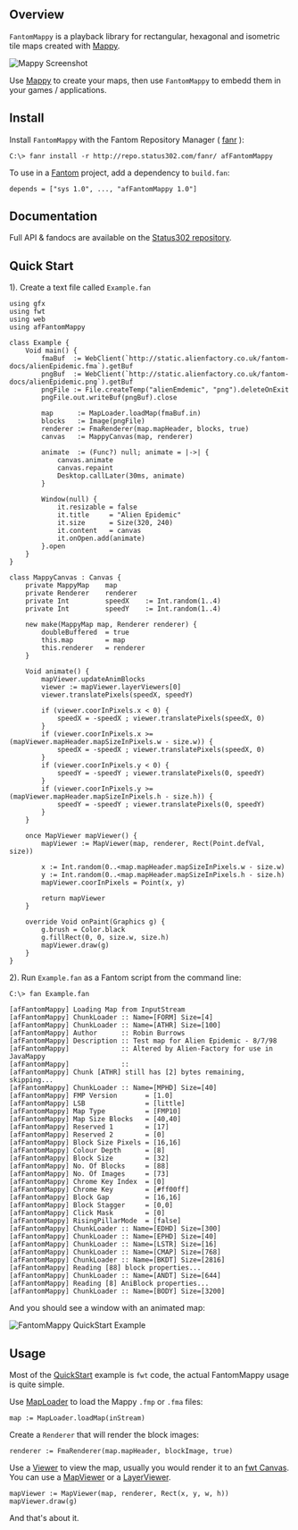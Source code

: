 ## Overview 

`FantomMappy` is a playback library for rectangular, hexagonal and isometric tile maps created with [Mappy](http://tilemap.co.uk/mappy.php).

![Mappy Screenshot](http://static.alienfactory.co.uk/fantom-docs/afFantomMappy.mappy.png)

Use [Mappy](http://tilemap.co.uk/mappy.php) to create your maps, then use `FantomMappy` to embedd them in your games / applications.

## Install 

Install `FantomMappy` with the Fantom Repository Manager ( [fanr](http://fantom.org/doc/docFanr/Tool.html#install) ):

    C:\> fanr install -r http://repo.status302.com/fanr/ afFantomMappy

To use in a [Fantom](http://fantom.org/) project, add a dependency to `build.fan`:

    depends = ["sys 1.0", ..., "afFantomMappy 1.0"]

## Documentation 

Full API & fandocs are available on the [Status302 repository](http://repo.status302.com/doc/afFantomMappy/).

## Quick Start 

1). Create a text file called `Example.fan`

```
using gfx
using fwt
using web
using afFantomMappy

class Example {
    Void main() {
        fmaBuf  := WebClient(`http://static.alienfactory.co.uk/fantom-docs/alienEpidemic.fma`).getBuf
        pngBuf  := WebClient(`http://static.alienfactory.co.uk/fantom-docs/alienEpidemic.png`).getBuf
        pngFile := File.createTemp("alienEmdemic", "png").deleteOnExit
        pngFile.out.writeBuf(pngBuf).close

        map      := MapLoader.loadMap(fmaBuf.in)
        blocks   := Image(pngFile)
        renderer := FmaRenderer(map.mapHeader, blocks, true)
        canvas   := MappyCanvas(map, renderer)
        
        animate  := (Func?) null; animate = |->| {
            canvas.animate
            canvas.repaint
            Desktop.callLater(30ms, animate)
        }
        
        Window(null) {
            it.resizable = false
            it.title     = "Alien Epidemic"
            it.size      = Size(320, 240)
            it.content   = canvas
            it.onOpen.add(animate)
        }.open
    }    
}

class MappyCanvas : Canvas {
    private MappyMap    map
    private Renderer    renderer
    private Int         speedX    := Int.random(1..4)
    private Int         speedY    := Int.random(1..4)
    
    new make(MappyMap map, Renderer renderer) {
        doubleBuffered  = true
        this.map        = map
        this.renderer   = renderer
    }

    Void animate() {
        mapViewer.updateAnimBlocks
        viewer := mapViewer.layerViewers[0]
        viewer.translatePixels(speedX, speedY)

        if (viewer.coorInPixels.x < 0) {
            speedX = -speedX ; viewer.translatePixels(speedX, 0)
        }
        if (viewer.coorInPixels.x >= (mapViewer.mapHeader.mapSizeInPixels.w - size.w)) {
            speedX = -speedX ; viewer.translatePixels(speedX, 0)
        }
        if (viewer.coorInPixels.y < 0) {
            speedY = -speedY ; viewer.translatePixels(0, speedY)
        }
        if (viewer.coorInPixels.y >= (mapViewer.mapHeader.mapSizeInPixels.h - size.h)) {
            speedY = -speedY ; viewer.translatePixels(0, speedY)
        }
    }

    once MapViewer mapViewer() {
        mapViewer := MapViewer(map, renderer, Rect(Point.defVal, size))

        x := Int.random(0..<map.mapHeader.mapSizeInPixels.w - size.w)
        y := Int.random(0..<map.mapHeader.mapSizeInPixels.h - size.h)
        mapViewer.coorInPixels = Point(x, y)
        
        return mapViewer
    }
    
    override Void onPaint(Graphics g) {
        g.brush = Color.black
        g.fillRect(0, 0, size.w, size.h)
        mapViewer.draw(g)
    }
}
```

2). Run `Example.fan` as a Fantom script from the command line:

```
C:\> fan Example.fan

[afFantomMappy] Loading Map from InputStream
[afFantomMappy] ChunkLoader :: Name=[FORM] Size=[4]
[afFantomMappy] ChunkLoader :: Name=[ATHR] Size=[100]
[afFantomMappy] Author      :: Robin Burrows
[afFantomMappy] Description :: Test map for Alien Epidemic - 8/7/98
[afFantomMappy]             :: Altered by Alien-Factory for use in JavaMappy
[afFantomMappy]             :: 
[afFantomMappy] Chunk [ATHR] still has [2] bytes remaining, skipping...
[afFantomMappy] ChunkLoader :: Name=[MPHD] Size=[40]
[afFantomMappy] FMP Version       = [1.0]
[afFantomMappy] LSB               = [little]
[afFantomMappy] Map Type          = [FMP10]
[afFantomMappy] Map Size Blocks   = [40,40]
[afFantomMappy] Reserved 1        = [17]
[afFantomMappy] Reserved 2        = [0]
[afFantomMappy] Block Size Pixels = [16,16]
[afFantomMappy] Colour Depth      = [8]
[afFantomMappy] Block Size        = [32]
[afFantomMappy] No. Of Blocks     = [88]
[afFantomMappy] No. Of Images     = [73]
[afFantomMappy] Chrome Key Index  = [0]
[afFantomMappy] Chrome Key        = [#ff00ff]
[afFantomMappy] Block Gap         = [16,16]
[afFantomMappy] Block Stagger     = [0,0]
[afFantomMappy] Click Mask        = [0]
[afFantomMappy] RisingPillarMode  = [false]
[afFantomMappy] ChunkLoader :: Name=[EDHD] Size=[300]
[afFantomMappy] ChunkLoader :: Name=[EPHD] Size=[40]
[afFantomMappy] ChunkLoader :: Name=[LSTR] Size=[16]
[afFantomMappy] ChunkLoader :: Name=[CMAP] Size=[768]
[afFantomMappy] ChunkLoader :: Name=[BKDT] Size=[2816]
[afFantomMappy] Reading [88] block properties...
[afFantomMappy] ChunkLoader :: Name=[ANDT] Size=[644]
[afFantomMappy] Reading [8] AniBlock properties...
[afFantomMappy] ChunkLoader :: Name=[BODY] Size=[3200]
```

And you should see a window with an animated map:

![FantomMappy QuickStart Example](http://static.alienfactory.co.uk/fantom-docs/afFantomMappy.quickStart.png)

## Usage 

Most of the [QuickStart](http://repo.status302.com/doc/afFantomMappy/#quickStart.html) example is `fwt` code, the actual FantomMappy usage is quite simple.

Use [MapLoader](http://repo.status302.com/doc/afFantomMappy/MapLoader.html) to load the Mappy `.fmp` or `.fma` files:

    map := MapLoader.loadMap(inStream)

Create a `Renderer` that will render the block images:

    renderer := FmaRenderer(map.mapHeader, blockImage, true)

Use a [Viewer](http://repo.status302.com/doc/afFantomMappy/Viewer.html) to view the map, usually you would render it to an [fwt Canvas](http://fantom.org/doc/fwt/Canvas.html). You can use a [MapViewer](http://repo.status302.com/doc/afFantomMappy/MapViewer.html) or a [LayerViewer](http://repo.status302.com/doc/afFantomMappy/LayerViewer.html).

    mapViewer := MapViewer(map, renderer, Rect(x, y, w, h))
    mapViewer.draw(g)

And that's about it.

